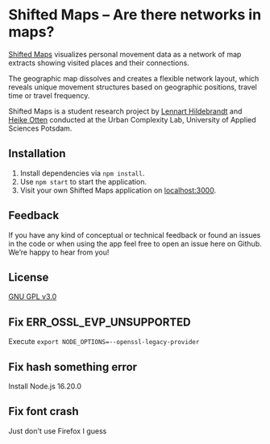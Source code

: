 # Shifted Maps – Are there networks in maps?

[Shifted Maps](https://shifted-maps.com) visualizes personal movement data as a network of map extracts showing visited places and their connections.

The geographic map dissolves and creates a flexible network layout, which reveals unique movement structures based on
geographic positions, travel time or travel frequency.

Shifted Maps is a student research project by [Lennart Hildebrandt](https://lennerd.com/) and [Heike Otten](http://www.heikeotten.de/) conducted at the Urban Complexity Lab, University of Applied Sciences Potsdam.

## Installation

1. Install dependencies via `npm install`.
2. Use `npm start` to start the application.
3. Visit your own Shifted Maps application on [localhost:3000](http://localhost:3000).

## Feedback

If you have any kind of conceptual or technical feedback or found an issues in the code or when using the app feel free to open an issue here on Github. We’re happy to hear from you!

## License

[GNU GPL v3.0](LICENSE)

## Fix ERR_OSSL_EVP_UNSUPPORTED

Execute `export NODE_OPTIONS=--openssl-legacy-provider`

## Fix hash something error

Install Node.js 16.20.0

## Fix font crash

Just don't use Firefox I guess
